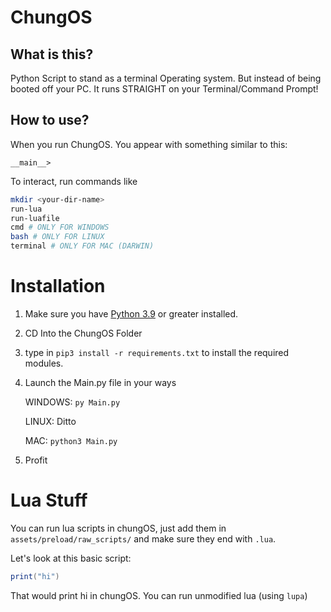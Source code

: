 # ChungOS

## What is this?
Python Script to stand as a terminal Operating system. But instead of being booted off your PC. It runs STRAIGHT on your Terminal/Command Prompt!

## How to use?

When you run ChungOS. You appear with something similar to this:
```
__main__>
```

To interact, run commands like 
```sh
mkdir <your-dir-name>
run-lua
run-luafile
cmd # ONLY FOR WINDOWS
bash # ONLY FOR LINUX
terminal # ONLY FOR MAC (DARWIN)
```
# Installation

1. Make sure you have [Python 3.9](https://www.python.org/downloads/) or greater installed.

2. CD Into the ChungOS Folder

3. type in `pip3 install -r requirements.txt` to install the required modules.

4. Launch the Main.py file in your ways
   
    WINDOWS: `py Main.py`
  
    LINUX: Ditto
  
    MAC: `python3 Main.py`
    
5. Profit

# Lua Stuff

You can run lua scripts in chungOS, just add them in `assets/preload/raw_scripts/` and make sure they end with `.lua`.

Let's look at this basic script:
```lua
print("hi")
```

That would print hi in chungOS. You can run unmodified lua (using `lupa`)
